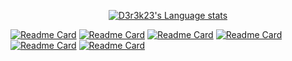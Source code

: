<p align="center">
<a href="https://github.com/anuraghazra/github-readme-stats">
<img src="https://github-readme-stats.vercel.app/api/top-langs/?username=D3r3k23&layout=compact&langs_count=6&theme=gruvbox" alt="D3r3k23's Language stats">
</a>
</p>

[![Readme Card](https://github-readme-stats.vercel.app/api/pin/?username=D3r3k23&repo=LastFmGet)](https://github.com/D3r3k23/LastFmGet)
[![Readme Card](https://github-readme-stats.vercel.app/api/pin/?username=D3r3k23&repo=DrkCraft)](https://github.com/D3r3k23/DrkCraft)
[![Readme Card](https://github-readme-stats.vercel.app/api/pin/?username=D3r3k23&repo=SpaceRun)](https://github.com/D3r3k23/SpaceRun)
[![Readme Card](https://github-readme-stats.vercel.app/api/pin/?username=D3r3k23&repo=DrkEngine)](https://github.com/D3r3k23/DrkEngine)
[![Readme Card](https://github-readme-stats.vercel.app/api/pin/?username=D3r3k23&repo=LastFmTimeline)](https://github.com/D3r3k23/LastFmTimeline)
[![Readme Card](https://github-readme-stats.vercel.app/api/pin/?username=D3r3k23&repo=VGA-Console)](https://github.com/D3r3k23/=VGA-Console)
